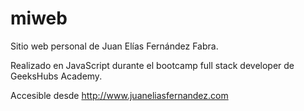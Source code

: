 # miweb

Sitio web personal de Juan Elías Fernández Fabra. 

Realizado en JavaScript durante el bootcamp full stack developer de GeeksHubs Academy. 

Accesible desde http://www.juaneliasfernandez.com
